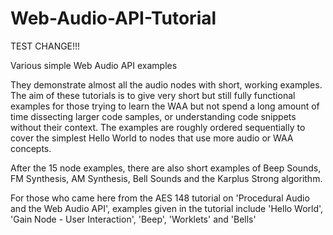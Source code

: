 # Web-Audio-API-Tutorial

TEST CHANGE!!!

Various simple Web Audio API examples

They demonstrate almost all the audio nodes with short, working examples. The aim of these tutorials is to give very short but still fully functional examples for those trying to learn the WAA but not spend a long amount of time dissecting larger code samples, or understanding code snippets without their context. The examples are roughly ordered sequentially to cover the simplest Hello World to nodes that use more audio or WAA concepts.

After the 15 node examples, there are also short examples of Beep Sounds, FM Synthesis, AM Synthesis, Bell Sounds and the Karplus Strong algorithm.

For those who came here from the AES 148 tutorial on 'Procedural Audio and the Web Audio API', examples given in the tutorial include 'Hello World', 'Gain Node - User Interaction', 'Beep', 'Worklets' and 'Bells'
